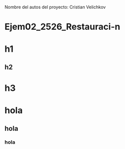 Nombre del autos del proyecto: Cristian Velichkov


# Ejem02_2526_Restauraci-n
# h1
## h2

# h3
# hola
## hola
### hola
